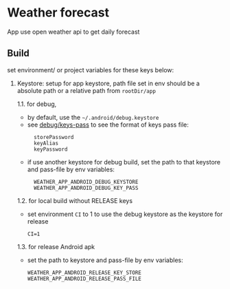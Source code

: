 # Weather forecast 
App use open weather api to get daily forecast 

## Build
set environment/ or project variables for these keys below:
    
  1. Keystore: setup for app keystore, path file set in env should be a absolute path or a relative path from `rootDir/app`

      1.1. for debug, 
        - by default, use the `~/.android/debug.keystore`
        - see [debug/keys-pass](./app/.keys/debug/keys-pass) to see the format of keys pass file:
          ```
            storePassword 
            keyAlias
            keyPassword
          ```
        - if use another keystore for debug build, 
          set the path to that keystore and pass-file by env variables:
          ```
            WEATHER_APP_ANDROID_DEBUG_KEYSTORE
            WEATHER_APP_ANDROID_DEBUG_KEY_PASS
          ```
            
      1.2. for local build without RELEASE keys
        - set environment `CI` to 1 to use the debug keystore as the keystore for release
          ```
          CI=1
          ```

      1.3. for release Android apk
        - set the path to keystore and pass-file by env variables:
          ```
          WEATHER_APP_ANDROID_RELEASE_KEY_STORE
          WEATHER_APP_ANDROID_RELEASE_PASS_FILE
          ```
